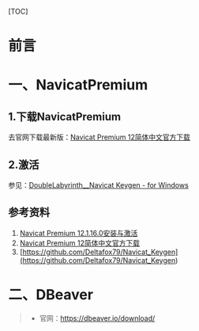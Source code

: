 [TOC]

# 前言







# 一、NavicatPremium

## 1.下载NavicatPremium

去官网下载最新版：[Navicat Premium 12简体中文官方下载](https://www.navicat.com.cn/download/navicat-premium)



## 2.激活

参见：[DoubleLabyrinth__Navicat Keygen - for Windows](<https://github.com/DoubleLabyrinth/navicat-keygen/blob/windows/README_FOR_WINDOWS.zh-CN.md>)







## 参考资料

1. [Navicat Premium 12.1.16.0安装与激活](<https://www.jianshu.com/p/5f693b4c9468>)
2. [Navicat Premium 12简体中文官方下载](https://www.navicat.com.cn/download/navicat-premium)
3. [https://github.com/Deltafox79/Navicat_Keygen](<https://github.com/Deltafox79/Navicat_Keygen>)





# 二、DBeaver

> - 官网：https://dbeaver.io/download/

